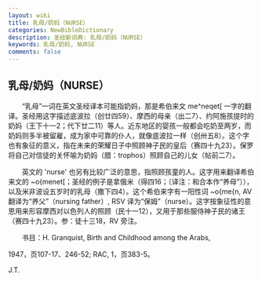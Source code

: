 ```yaml
---
layout: wiki
title: 乳母/奶妈（NURSE）
categories: NewBibleDictionary
description: 圣经新词典: 乳母/奶妈（NURSE）
keywords: 乳母/奶妈, NURSE
comments: false
---
```


## 乳母/奶妈（NURSE）

　　“乳母”一词在英文圣经译本可能指奶妈，那是希伯来文 me^neqet[ 一字的翻译。圣经用这字描述底波拉（创廿四59）、摩西的母亲（出二7）、约阿施孩提时的奶妈（王下十一2；代下廿二11）等人。近东地区的婴孩一般都会吃奶至两岁，而奶妈则多半被留雇，成为家中可靠的仆人，就像底波拉一样（创卅五8）。这个字也有象征的意义，指在未来的荣耀日子中照顾神子民的皇后（赛四十九23）。保罗将自己对信徒的关怀喻为奶妈（腊：trophos）照顾自己的儿女（帖前二7）。

　　英文的 'nurse' 也另有比较广泛的意思，指照顾孩童的人。这字用来翻译希伯来文的 ~o{menet[；圣经的例子是拿俄米（得四16；〔译注：和合本作“养母”〕），以及米非波设五岁时的乳母（撒下四4）。这个希伯来字有一阳性词 ~o{me{n, AV 翻译为“养父”（nursing father）, RSV 译为“保姆”（nurse）。这字按象征性的意思用来形容摩西对以色列人的照顾（民十一12），又用于那些服侍神子民的诸王（赛四十九23）。参：徒十三18，RV 旁注。

　　书目：H. Granquist, Birth and Childhood among the Arabs,

1947，页107-17、246-52; RAC, 1，页383-5。

J.T.








